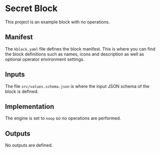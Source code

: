 # Secret Block

This project is an example block with no operations.

## Manifest

The `kblock.yaml` file defines the block manifest. This is where you can find the block definitions
such as names, icons and description as well as optional operator environment settings.

## Inputs

The file `src/values.schema.json` is where the input JSON schema of the block is defined.

## Implementation

The engine is set to `noop` so no operations are performed.

## Outputs

No outputs are defined.
